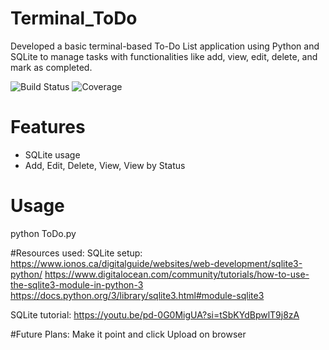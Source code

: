 # Terminal_ToDo
Developed a basic terminal-based To-Do List application using Python and SQLite to manage tasks with functionalities like add, view, edit, delete, and mark as completed.

![Build Status](https://img.shields.io/badge/build-passing-brightgreen)
![Coverage](https://img.shields.io/badge/coverage-100%25-yellow)

# Features
- SQLite usage
- Add, Edit, Delete, View, View by Status

# Usage
python ToDo.py

#Resources used:
SQLite setup:
https://www.ionos.ca/digitalguide/websites/web-development/sqlite3-python/
https://www.digitalocean.com/community/tutorials/how-to-use-the-sqlite3-module-in-python-3
https://docs.python.org/3/library/sqlite3.html#module-sqlite3

SQLite tutorial:
https://youtu.be/pd-0G0MigUA?si=tSbKYdBpwlT9j8zA

#Future Plans: 
Make it point and click
Upload on browser

